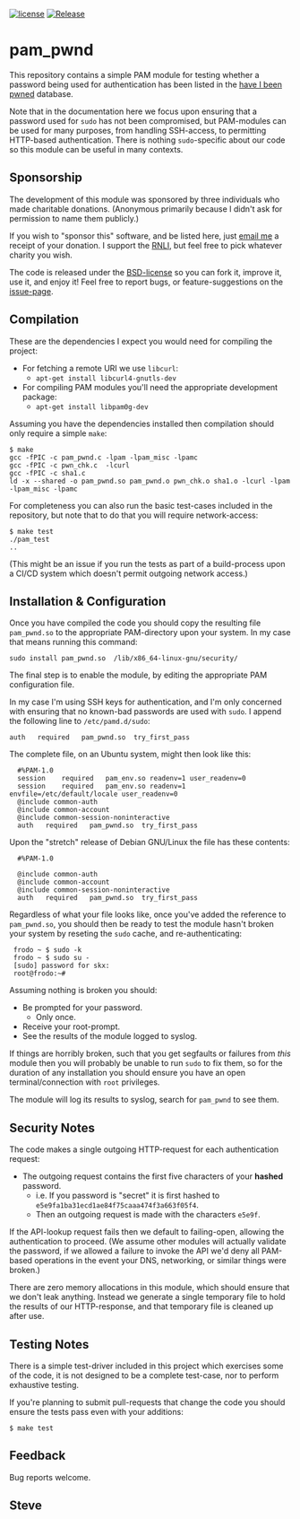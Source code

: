 [![license](https://img.shields.io/github/license/skx/pam_pwnd.svg)](https://github.com/skx/pam_pwnd/blob/master/LICENSE)
[![Release](https://img.shields.io/github/release/skx/pam_pwnd.svg)](https://github.com/skx/pam_pwnd/releases/latest)

# pam_pwnd

This repository contains a simple PAM module for testing whether a
password being used for authentication has been listed in the
[have I been pwned](https://haveibeenpwned.com/) database.

Note that in the documentation here we focus upon ensuring that a password used for `sudo` has not been compromised, but PAM-modules can be used for many purposes, from handling SSH-access, to permitting HTTP-based authentication.  There is nothing `sudo`-specific about our code so this module can be useful in many contexts.


## Sponsorship

The development of this module was sponsored by three individuals who made charitable donations.  (Anonymous primarily because I didn't ask for permission to name them publicly.)

If you wish to "sponsor this" software, and be listed here, just [email me](https://steve.kemp.fi/) a receipt of your donation.  I support the [RNLI](https://en.wikipedia.org/wiki/Royal_National_Lifeboat_Institution), but feel free to pick whatever charity you wish.

The code is released under the [BSD-license](LICENSE) so you can fork it, improve it, use it, and enjoy it!  Feel free to report bugs, or feature-suggestions on the [issue-page](https://github.com/skx/pam_pwnd/issues).



## Compilation

These are the dependencies I expect you would need for compiling the project:

* For fetching a remote URI we use `libcurl`:
  * `apt-get install libcurl4-gnutls-dev`
* For compiling PAM modules you'll need the appropriate development package:
  * `apt-get install libpam0g-dev`

Assuming you have the dependencies installed then compilation should only require a simple `make`:

    $ make
    gcc -fPIC -c pam_pwnd.c -lpam -lpam_misc -lpamc
    gcc -fPIC -c pwn_chk.c  -lcurl
    gcc -fPIC -c sha1.c
    ld -x --shared -o pam_pwnd.so pam_pwnd.o pwn_chk.o sha1.o -lcurl -lpam -lpam_misc -lpamc

For completeness you can also run the basic test-cases included in the repository, but note that to do that you will require network-access:

    $ make test
    ./pam_test
    ..

(This might be an issue if you run the tests as part of a build-process upon a CI/CD system which doesn't permit outgoing network access.)



## Installation & Configuration


Once you have compiled the code you should copy the resulting file `pam_pwnd.so` to the appropriate PAM-directory upon your system.  In my case that means running this command:

    sudo install pam_pwnd.so  /lib/x86_64-linux-gnu/security/

The final step is to enable the module, by editing the appropriate PAM configuration file.

In my case I'm using SSH keys for authentication, and I'm only concerned with ensuring that no known-bad passwords are used with `sudo`.  I append the following line to `/etc/pamd.d/sudo`:

    auth   required   pam_pwnd.so  try_first_pass

The complete file, on an Ubuntu system, might then look like this:

      #%PAM-1.0
      session    required   pam_env.so readenv=1 user_readenv=0
      session    required   pam_env.so readenv=1 envfile=/etc/default/locale user_readenv=0
      @include common-auth
      @include common-account
      @include common-session-noninteractive
      auth   required   pam_pwnd.so  try_first_pass

Upon the "stretch" release of Debian GNU/Linux the file has these contents:

      #%PAM-1.0

      @include common-auth
      @include common-account
      @include common-session-noninteractive
      auth   required   pam_pwnd.so  try_first_pass

Regardless of what your file looks like, once you've added the reference to `pam_pwnd.so`, you should then be ready to test the module hasn't broken your system by reseting the `sudo` cache, and re-authenticating:

     frodo ~ $ sudo -k
     frodo ~ $ sudo su -
     [sudo] password for skx:
     root@frodo:~#

Assuming nothing is broken you should:

* Be prompted for your password.
  * Only once.
* Receive your root-prompt.
* See the results of the module logged to syslog.

If things are horribly broken, such that you get segfaults or failures from _this_ module then you will probably be unable to run `sudo` to fix them, so for the duration of any installation you should ensure you have an open terminal/connection with `root` privileges.

The module will log its results to syslog, search for `pam_pwnd` to see them.



## Security Notes

The code makes a single outgoing HTTP-request for each authentication
request:

* The outgoing request contains the first five characters of your __hashed__ password.
   * i.e. If you password is "secret" it is first hashed to `e5e9fa1ba31ecd1ae84f75caaa474f3a663f05f4`.
   * Then an outgoing request is made with the characters `e5e9f`.

If the API-lookup request fails then we default to failing-open, allowing the authentication to proceed.   (We assume other modules will actually validate the password, if we allowed a failure to invoke the API we'd deny all PAM-based operations in the event your DNS, networking, or similar things were broken.)

There are zero memory allocations in this module, which should ensure that we don't leak anything.  Instead we generate a single temporary file to hold the results of our HTTP-response, and that temporary file is cleaned up after use.


## Testing Notes

There is a simple test-driver included in this project which exercises some of
the code, it is not designed to be a complete test-case, nor to perform exhaustive testing.

If you're planning to submit pull-requests that change the code you should ensure the tests pass even with your additions:

    $ make test


## Feedback

Bug reports welcome.


Steve
--
